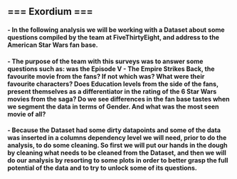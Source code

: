 ## === Exordium ===
#### - In the following analysis we will be working with a Dataset about some questions compiled by the team at FiveThirtyEight, and address to the American Star Wars fan base.
#### - The purpose of the team with this surveys was to answer some questions such as: was the Episode V - The Empire Strikes Back, the favourite movie from the fans? If not which was? What were their favourite characters? Does Education levels from the side of the fans, present themselves as a differentiator in the rating of the 6 Star Wars movies from the saga?  Do we see differences in the fan base tastes when we segment the data in terms of Gender.  And what was the most seen movie of all?
#### - Because the Dataset had some dirty datapoints and some of the data was inserted in a columns dependency level we will need, prior to do the analysis, to do some cleaning. So first we will put our hands in the dough by cleaning what needs to be cleaned from the Dataset, and then we will do our analysis by resorting to some plots in order to better grasp the full potential of the data and to try to unlock some of its questions.
